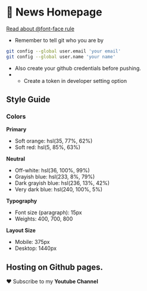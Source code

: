 # :newspaper: News Homepage

[Read about @font-face rule](https://www.w3schools.com/cssref/css3_pr_font-face_rule.php)

- Remember to tell git who you are by

```bash
git config --global user.email 'your email'
git config --global user.name 'your name'
```

- Also create your github credentials before pushing.
- - Create a token in developer setting option

## Style Guide

### Colors

**Primary**

- Soft orange: hsl(35, 77%, 62%)
- Soft red: hsl(5, 85%, 63%)

**Neutral**

- Off-white: hsl(36, 100%, 99%)
- Grayish blue: hsl(233, 8%, 79%)
- Dark grayish blue: hsl(236, 13%, 42%)
- Very dark blue: hsl(240, 100%, 5%)

**Typography**

- Font size (paragraph): 15px
- Weights: 400, 700, 800

**Layout Size**

- Mobile: 375px
- Desktop: 1440px

## Hosting on Github pages.

❤️ Subscribe to my **Youtube Channel**
